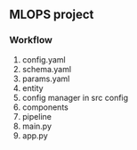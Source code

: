 ## MLOPS project

### Workflow
1. config.yaml
2. schema.yaml
3. params.yaml
4. entity
5. config manager in src config
6. components
7. pipeline
8. main.py
9. app.py

